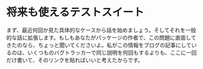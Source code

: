 # 将来も使えるテストスイート
まず、最近何回か見た具体的なケースから話を始めましょう。そしてそれを一般的な話に拡張します。もしもあなたがパッケージの作者で、この問題に直面してきたのなら、ちょっと聞いてくださいよ。私がこの情報をブログの記事にしているのは、いくつものバグトラッカーで同じ説明を何回もするよりも、ここに一回だけ書いて、そのリンクを貼ればいいと考えたからです。
